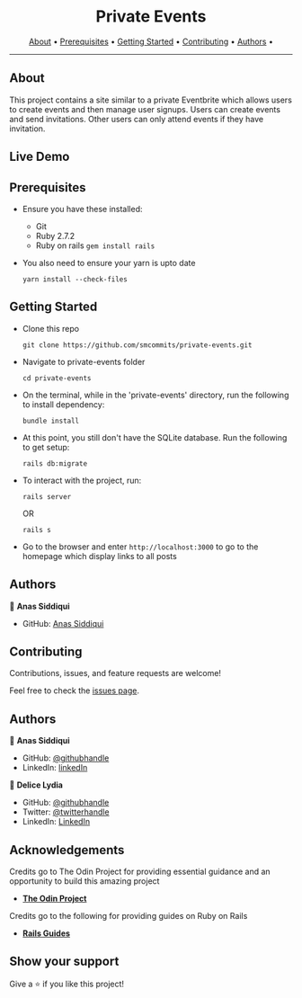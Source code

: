 <h1 align="center">
  
</h1>

<h1 align="center">Private Events</h1>
      
<p align="center">
  <a href="#about">About</a> •
  <a href="#prerequisites">Prerequisites</a> •
  <a href="#getting-started">Getting Started</a> •
  <a href="#contributing">Contributing</a> •
  <a href="#authors">Authors</a> •
</p>

---

## About
This project contains a site similar to a private Eventbrite which allows users to create events and then manage user signups. Users can create events and send invitations. Other users can only attend events if they have invitation.

## Live Demo

## Prerequisites

- Ensure you have these installed:
    - Git
    - Ruby 2.7.2
    - Ruby on rails ```gem install rails```

- You also need to ensure your yarn is upto date
    ```
    yarn install --check-files
    ```


## Getting Started

* Clone this repo
    ```
    git clone https://github.com/smcommits/private-events.git
    ```
* Navigate to private-events folder
    ```
    cd private-events
    ```
* On the terminal, while in the 'private-events' directory, run the following to install dependency:
    ```
    bundle install
    ```
* At this point, you still don't have the SQLite database. Run the following to get setup:
    ```
    rails db:migrate
    ```
* To interact with the project, run:
    ```
    rails server
    ```

    OR

    ```
    rails s
    ```
* Go to the browser and enter 
    ```http://localhost:3000``` to go to the homepage which display links to all posts

## Authors

👤 **Anas Siddiqui**

- GitHub: [Anas Siddiqui](https://github.com/smcommits)


## Contributing

Contributions, issues, and feature requests are welcome!

Feel free to check the [issues page](https://github.com/smcommits/private-events/issues).

## Authors

👤 **Anas Siddiqui**
  - GitHub: [@githubhandle](https://github.com/smcommits)
  - LinkedIn: [linkedIn](https://linkedin.com/in/sm-anas)



👤 **Delice Lydia**
  - GitHub: [@githubhandle](https://github.com/DeliceLydia)
  - Twitter: [@twitterhandle](https://twitter.com/lameck721)
  - LinkedIn: [LinkedIn](https://twitter.com/IngabireLydia3)

## Acknowledgements
Credits go to The Odin Project for providing essential guidance and an opportunity to build this amazing project
  - [**The Odin Project**](https://www.theodinproject.com/home)

Credits go to the following for providing guides on Ruby on Rails
  - [**Rails Guides**](https://guides.rubyonrails.org/form_helpers.html )

## Show your support

Give a ⭐️ if you like this project!









